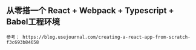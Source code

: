 ## 从零搭一个 React + Webpack + Typescript  + Babel工程环境

````
参考： https://blog.usejournal.com/creating-a-react-app-from-scratch-f3c693b84658
````